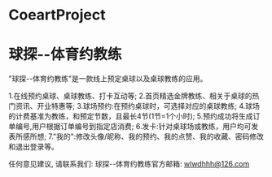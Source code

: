 # CoeartProject
# 球探--体育约教练

  "球探--体育约教练"是一款线上预定桌球以及桌球教练的应用。
  
  1.在线预约桌球、桌球教练、打卡互动等;
  2.首页精选金牌教练、相关于桌球的热门资讯、开业特惠等;
  3.球场预约:在预约桌球时，可选择对应的桌球教练;
  4.球场的计费基准为教练，和预定节数，且最长4节(1节=1个小时);
  5.预约成功将生成订单编号,用户根据订单编号到指定店消费;
  6.发卡:针对桌球场或教练，用户均可发表所感所想;
  7."我的":修改头像/昵称、我的预约、我的点赞、我的收藏、密码修改和退出登录等。

  任何意见建议, 请联系我们: 
  球探--体育约教练官方邮箱: wlwdhhh@126.com
